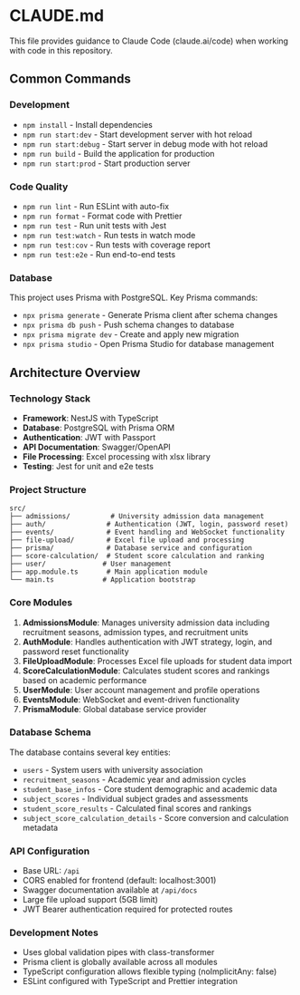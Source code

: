 # CLAUDE.md

This file provides guidance to Claude Code (claude.ai/code) when working with code in this repository.

## Common Commands

### Development
- `npm install` - Install dependencies
- `npm run start:dev` - Start development server with hot reload
- `npm run start:debug` - Start server in debug mode with hot reload
- `npm run build` - Build the application for production
- `npm run start:prod` - Start production server

### Code Quality
- `npm run lint` - Run ESLint with auto-fix
- `npm run format` - Format code with Prettier
- `npm run test` - Run unit tests with Jest
- `npm run test:watch` - Run tests in watch mode
- `npm run test:cov` - Run tests with coverage report
- `npm run test:e2e` - Run end-to-end tests

### Database
This project uses Prisma with PostgreSQL. Key Prisma commands:
- `npx prisma generate` - Generate Prisma client after schema changes
- `npx prisma db push` - Push schema changes to database
- `npx prisma migrate dev` - Create and apply new migration
- `npx prisma studio` - Open Prisma Studio for database management

## Architecture Overview

### Technology Stack
- **Framework**: NestJS with TypeScript
- **Database**: PostgreSQL with Prisma ORM
- **Authentication**: JWT with Passport
- **API Documentation**: Swagger/OpenAPI
- **File Processing**: Excel processing with xlsx library
- **Testing**: Jest for unit and e2e tests

### Project Structure
```
src/
├── admissions/          # University admission data management
├── auth/               # Authentication (JWT, login, password reset)
├── events/             # Event handling and WebSocket functionality
├── file-upload/        # Excel file upload and processing
├── prisma/             # Database service and configuration
├── score-calculation/  # Student score calculation and ranking
├── user/              # User management
├── app.module.ts       # Main application module
└── main.ts            # Application bootstrap
```

### Core Modules

1. **AdmissionsModule**: Manages university admission data including recruitment seasons, admission types, and recruitment units
2. **AuthModule**: Handles authentication with JWT strategy, login, and password reset functionality
3. **FileUploadModule**: Processes Excel file uploads for student data import
4. **ScoreCalculationModule**: Calculates student scores and rankings based on academic performance
5. **UserModule**: User account management and profile operations
6. **EventsModule**: WebSocket and event-driven functionality
7. **PrismaModule**: Global database service provider

### Database Schema
The database contains several key entities:
- `users` - System users with university association
- `recruitment_seasons` - Academic year and admission cycles
- `student_base_infos` - Core student demographic and academic data
- `subject_scores` - Individual subject grades and assessments
- `student_score_results` - Calculated final scores and rankings
- `subject_score_calculation_details` - Score conversion and calculation metadata

### API Configuration
- Base URL: `/api`
- CORS enabled for frontend (default: localhost:3001)
- Swagger documentation available at `/api/docs`
- Large file upload support (5GB limit)
- JWT Bearer authentication required for protected routes

### Development Notes
- Uses global validation pipes with class-transformer
- Prisma client is globally available across all modules
- TypeScript configuration allows flexible typing (noImplicitAny: false)
- ESLint configured with TypeScript and Prettier integration